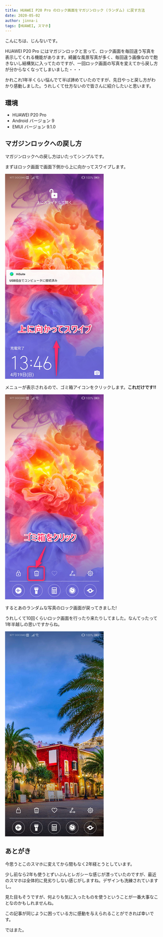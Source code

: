 ```yaml
---
title: HUAWEI P20 Pro のロック画面をマガジンロック (ランダム) に戻す方法
date: 2020-05-02
author: jinna-i
tags: [HUAWEI, スマホ]
---
```


こんにちは、じんないです。

HUAWEI P20 Pro にはマガジンロックと言って、ロック画面を毎回違う写真を表示してくれる機能があります。綺麗な風景写真が多く、毎回違う画像なので飽きないし結構気に入ってたのですが、一回ロック画面の写真を変えてから戻し方が分からなくなってしまいました・・・

かれこれ1年半くらい悩んでて半ば諦めていたのですが、先日やっと戻し方がわかり感動しました。うれしくて仕方ないので皆さんに紹介したいと思います。

## 環境
- HUAWEI P20 Pro
- Android バージョン 9
- EMUI バージョン 9.1.0

## マガジンロックへの戻し方

マガジンロックへの戻し方はいたってシンプルです。

まずはロック画面で画面下側から上に向かってスワイプします。

![](images/how-to-return-huawei-p20-pro-lock-screen-to-magazine-lock-1.png)

メニューが表示されるので、ゴミ箱アイコンをクリックします。**これだけです!!**

![](images/how-to-return-huawei-p20-pro-lock-screen-to-magazine-lock-2.png)

するとあのランダムな写真のロック画面が戻ってきました!

うれしくて10回くらいロック画面を行ったり来たりしてました。なんてったって1年半越しの思いですからね。

![](images/how-to-return-huawei-p20-pro-lock-screen-to-magazine-lock-3.png)


## あとがき

今思うとこのスマホに変えてから間もなく2年経とうとしています。

少し前なら2年も使うとずいぶんとレガシーな感じが漂っていたのですが、最近のスマホは全体的に見劣りしない感じがしますね。デザインも洗練されていますし。

見た目もそうですが、何よりも気に入ったものを使うということが一番大事なことなのかもしれませんね。

この記事が同じように困っている方に感動を与えられることができれば幸いです。

ではまた。
